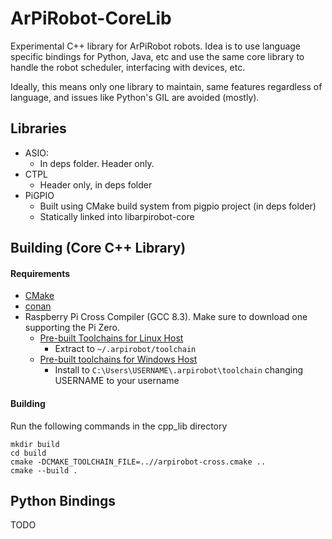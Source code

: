 # ArPiRobot-CoreLib

Experimental C++ library for ArPiRobot robots. Idea is to use language specific bindings for Python, Java, etc and use the same core library to handle the robot scheduler, interfacing with devices, etc.

Ideally, this means only one library to maintain, same features regardless of language, and issues like Python's GIL are avoided (mostly).

## Libraries
- ASIO:
    - In deps folder. Header only.
- CTPL
    - Header only, in deps folder
- PiGPIO
    - Built using CMake build system from pigpio project (in deps folder)
    - Statically linked into libarpirobot-core


## Building (Core C++ Library)

#### Requirements
- [CMake](https://cmake.org/)
- [conan](https://conan.io/)
- Raspberry Pi Cross Compiler (GCC 8.3). Make sure to download one supporting the Pi Zero.
    - [Pre-built Toolchains for Linux Host](https://github.com/abhiTronix/raspberry-pi-cross-compilers)
        - Extract to `~/.arpirobot/toolchain`
    - [Pre-built toolchains for Windows Host](https://gnutoolchains.com/raspberry/)
        - Install to `C:\Users\USERNAME\.arpirobot\toolchain` changing USERNAME to your username


#### Building
Run the following commands in the cpp_lib directory
```
mkdir build
cd build
cmake -DCMAKE_TOOLCHAIN_FILE=..//arpirobot-cross.cmake ..
cmake --build .
```


## Python Bindings

TODO